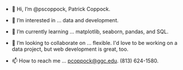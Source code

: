 - 👋 Hi, I’m @pscoppock, Patrick Coppock.

- 👀 I’m interested in ... data and development.

- 🌱 I’m currently learning ... matplotlib, seaborn, pandas, and SQL.

- 💞️ I’m looking to collaborate on ... flexible.  I'd love to be working on a data project, but web development is great, too.

- 📫 How to reach me ... pcoppock@ggc.edu.  (813) 624-1580.

<!---
pscoppock/pscoppock is a ✨ special ✨ repository because its `README.md` (this file) appears on your GitHub profile.
You can click the Preview link to take a look at your changes.
--->
